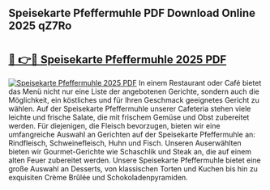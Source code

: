 ## Speisekarte Pfeffermuhle PDF Download Online 2025 qZ7Ro

# <h2><a href="http://gc8ieb.nevu.top/?p=Speisekarte+Pfeffermuhle">🔗 👉🔴 Speisekarte Pfeffermuhle 2025 PDF</a></h2>

[![Speisekarte Pfeffermuhle 2025 PDF](https://i.imgur.com/dBaPXMq.png)](http://gc8ieb.nevu.top/?p=Speisekarte+Pfeffermuhle)
In einem Restaurant oder Café bietet das Menü nicht nur eine Liste der angebotenen Gerichte, sondern auch die Möglichkeit, ein köstliches und für Ihren Geschmack geeignetes Gericht zu wählen. Auf der Speisekarte Pfeffermuhle unserer Cafeteria stehen viele leichte und frische Salate, die mit frischem Gemüse und Obst zubereitet werden. Für diejenigen, die Fleisch bevorzugen, bieten wir eine umfangreiche Auswahl an Gerichten auf der Speisekarte Pfeffermuhle an: Rindfleisch, Schweinefleisch, Huhn und Fisch. Unseren Auserwählten bieten wir Gourmet-Gerichte wie Schaschlik und Steak an, die auf einem alten Feuer zubereitet werden. Unsere Speisekarte Pfeffermuhle bietet eine große Auswahl an Desserts, von klassischen Torten und Kuchen bis hin zu exquisiten Crème Brûlée und Schokoladenpyramiden.
